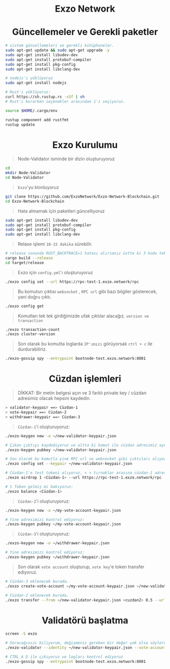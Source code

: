 <h1 align="center"> Exzo Network </h1>

<h1 align="center"> Güncellemeler ve Gerekli paketler </h1>

```sh
# sistem güncellemeleri ve gerekli kütüphaneler.
sudo apt-get update && sudo apt-get upgrade -y
sudo apt-get install libudev-dev
sudo apt-get install protobuf-compiler
sudo apt-get install pkg-config
sudo apt-get install libclang-dev

# nodejs'i yüklüyoruz
sudo apt-get install nodejs

# Rust'ı yüklüyoruz:
curl https://sh.rustup.rs -sSf | sh
# Rust'ı kurarken seçenekler arasından 1'i seçiyoruz.

source $HOME/.cargo/env

rustup component add rustfmt
rustup update
```

<h1 align="center"> Exzo Kurulumu </h1>

> Node-Validator isminde bir dizin oluşturuyoruz

```sh
cd
mkdir Node-Validator
cd Node-Validator
```

> `Exzo`'yu klonluyoruz

```sh
git clone https://github.com/ExzoNetwork/Exzo-Network-Blockchain.git
cd Exzo-Network-Blockchain
```

> Hata almamak için paketleri güncelliyoruz

```sh
sudo apt-get install libudev-dev
sudo apt-get install protobuf-compiler
sudo apt-get install pkg-config
sudo apt-get install libclang-dev
```

> Relase işlemi `10-15 dakika` sürebilir.

```sh
# release sonunda RUST_BACKTRACE=1 hatası alırsanız üstte ki 3 kodu tekrar girin ve tekrar release edin.
cargo build --release 
cd target/release
```

> Exzo için `config.yml`'ı oluşturuyoruz
```sh
./exzo config set --url https://rpc-test-1.exzo.network/rpc
```

> Bu komutun çıktısı `websocket` , `RPC url` gibi bazı bilgiler gösterecek, yani doğru çıktı.
```sh
./exzo config get
```

> Komutları tek tek girdiğimizde ufak çıktılar alacağız. `version ve transaction`
```sh
./exzo transaction-count
./exzo cluster-version
```

> Son olarak bu komutta loglarda `IP'ımızı` görüyorsak `ctrl + c` ile durdurabiliriz.
```sh
./exzo-gossip spy --entrypoint bootnode-test.exzo.network:8001
```

<h1 align="center"> Cüzdan işlemleri </h1>

> DİKKAT: Bir metin belgesi açın ve 3 farklı private key / cüzdan adresimiz olacak hepsini kaydedin.

```sh
> validator-keypair ==> Cüzdan-1
> vote-keypair ==> Cüzdan-2
> withdrawer-keypair ==> Cüzdan-3
```

> `Cüzdan-1`'i oluşturuyoruz:

```sh
./exzo-keygen new -o ~/new-validator-keypair.json

# Çıkan çıktıyı kaydediyoruz ve altta ki komut ile cüzdan adresimiz aynı mı kontrol ediyoruz:
./exzo-keygen pubkey ~/new-validator-keypair.json

# Son olarak bu komutla yine RPC url ve websocket gibi çıktıları alıyoruz:
./exzo config set --keypair ~/new-validator-keypair.json

# Cüzdan-1'e test tokeni alıyoruz, < > tırnaklar arasına cüzdan-1 adresi giriyoruz. (< > silinecek)
./exzo airdrop 1 <Cüzdan-1> --url https://rpc-test-1.exzo.network/rpc

# 1 Token gelmiş mi bakıyoruz:
./exzo balance <Cüzdan-1>
```

> `Cüzdan-2`'i oluşturuyoruz:

```sh
./exzo-keygen new -o ~/my-vote-account-keypair.json

# Yine adresimizi kontrol ediyoruz:
./exzo-keygen pubkey ~/my-vote-account-keypair.json
```

> `Cüzdan-3`'i oluşturuyoruz:
```sh
./exzo-keygen new -o ~/withdrawer-keypair.json

# Yine adresimizi kontrol ediyoruz:
./exzo-keygen pubkey ~/withdrawer-keypair.json
```

> Son olarak `vote account` oluşturup, `vote key`'e token transfer ediyoruz.

```sh
# Cüzdan-3 eklenecek burada.
./exzo create-vote-account ~/my-vote-account-keypair.json ~/new-validator-keypair.json <Cüzdan-3> --commission 1 

# Cüzdan-2 eklenecek burada.
./exzo transfer --from ~/new-validator-keypair.json <cuzdan2> 0.5 --url https://rpc-test-1.exzo.network/rpc --fee-payer ~/new-validator-keypair.json
```

<h1 align="center"> Validatörü başlatma </h1>

```sh
screen -S exzo

# Soracağınızı biliyorum, değişmeniz gereken bir değer yok olsa söylerdim :)
./exzo-validator --identity ~/new-validator-keypair.json --vote-account ~/my-vote-account-keypair.json --ledger /root/exzonode/ledger/ --rpc-port 8899 --dynamic-port-range 8000-8012 --entrypoint bootnode-test.exzo.network:8001 --limit-ledger-size --expected-shred-version 17211 --max-genesis-archive-unpacked-size 707374182 --log -

# CTRL A D ile çıkıyoruz ve logları kontrol ediyoruz
./exzo-gossip spy --entrypoint bootnode-test.exzo.network:8001
```





